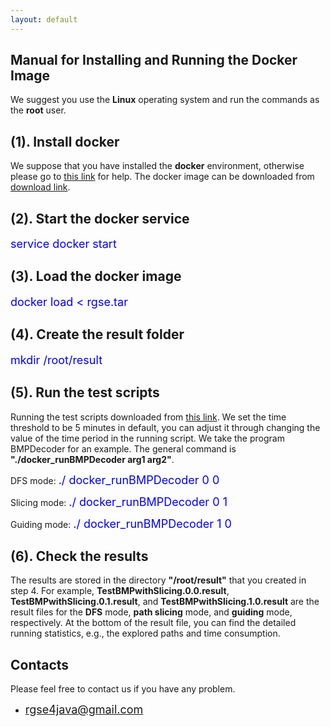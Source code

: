```yaml
---
layout: default
---
```

## Manual for Installing and Running the Docker Image

We suggest you use the **Linux** operating system and run the commands as the **root** user.

## [](#header-2)**(1). Install docker**

We suppose that you have installed the **docker** environment, otherwise please go to [this link](https://docs.docker.com/engine/installation/) for help. The docker image can be downloaded from [download link](https://1drv.ms/u/s!Amd07GCbYt_zbQZm2w2MBbXI6Zo).

## [](#header-2)**(2). Start the docker service**

<font color="#0000FF" size="4">service docker start</font>

## [](#header-2)**(3). Load the docker image**

<font color="#0000FF" size="4">docker load < rgse.tar</font>

## [](#header-2)**(4). Create the result folder**

<font color="#0000FF" size="4">mkdir /root/result</font>

## [](#header-2)**(5). Run the test scripts**

Running the test scripts downloaded from [this link](https://github.com/jrgse/jrgse). We set the time threshold to be 5 minutes in default, you can adjust it through changing the value of the time period in the running script. We take the program BMPDecoder for an example. The general command is **"./docker_runBMPDecoder arg1 arg2"**.

DFS mode: <font color="#0000FF" size="4">./ docker_runBMPDecoder 0 0</font>

Slicing mode: <font color="#0000FF" size="4">./ docker_runBMPDecoder 0 1</font>

Guiding mode: <font color="#0000FF" size="4">./ docker_runBMPDecoder 1 0</font>

## [](#header-2)**(6). Check the results**

The results are stored in the directory **"/root/result"** that you created in step 4. For example, **TestBMPwithSlicing.0.0.result**, **TestBMPwithSlicing.0.1.result**, and **TestBMPwithSlicing.1.0.result** are the result files for the **DFS** mode, **path slicing** mode, and **guiding** mode, respectively. At the bottom of the result file, you can find the detailed running statistics, e.g., the explored paths and time consumption.

## [](#header-2)**Contacts**

Please feel free to contact us if you have any problem.

*   <font color="#0000FF" size="4">rgse4java@gmail.com</font>
